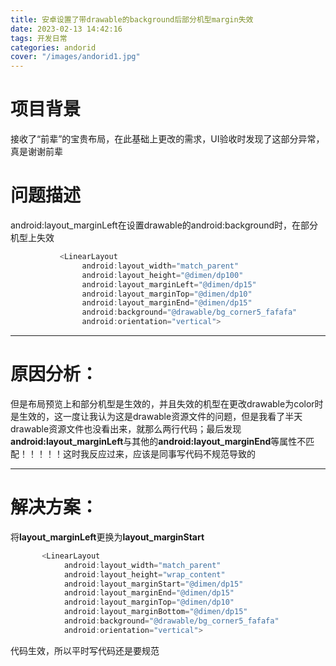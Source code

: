 ```yaml
---
title: 安卓设置了带drawable的background后部分机型margin失效
date: 2023-02-13 14:42:16
tags: 开发日常
categories: andorid
cover: "/images/andorid1.jpg"
---
```


# 项目背景
接收了“前辈”的宝贵布局，在此基础上更改的需求，UI验收时发现了这部分异常，真是谢谢前辈

# 问题描述
android:layout_marginLeft在设置drawable的android:background时，在部分机型上失效

```kotlin
           <LinearLayout
                android:layout_width="match_parent"
                android:layout_height="@dimen/dp100"
                android:layout_marginLeft="@dimen/dp15"
                android:layout_marginTop="@dimen/dp10"
                android:layout_marginEnd="@dimen/dp15"
                android:background="@drawable/bg_corner5_fafafa"
                android:orientation="vertical">
```

---

# 原因分析：

但是布局预览上和部分机型是生效的，并且失效的机型在更改drawable为color时是生效的，这一度让我认为这是drawable资源文件的问题，但是我看了半天drawable资源文件也没看出来，就那么两行代码；最后发现**android:layout_marginLeft**与其他的**android:layout_marginEnd**等属性不匹配！！！！！这时我反应过来，应该是同事写代码不规范导致的

---

# 解决方案：
将**layout_marginLeft**更换为**layout_marginStart**
```kotlin
       <LinearLayout
            android:layout_width="match_parent"
            android:layout_height="wrap_content"
            android:layout_marginStart="@dimen/dp15"
            android:layout_marginEnd="@dimen/dp15"
            android:layout_marginTop="@dimen/dp10"
            android:layout_marginBottom="@dimen/dp15"
            android:background="@drawable/bg_corner5_fafafa"
            android:orientation="vertical">
```
代码生效，所以平时写代码还是要规范